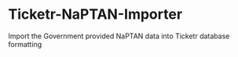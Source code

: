 # Ticketr-NaPTAN-Importer
 Import the Government provided NaPTAN data into Ticketr database formatting

